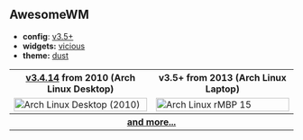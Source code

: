 AwesomeWM
------------

* **config**: [v3.5+](rc.lua)
* **widgets:** [vicious](wi.lua)
* **theme:** [dust](themes/dust/theme.lua)

<table width="100%">
  <tr>
    <th><a href="https://github.com/tdy/awesome/tree/v3.4.14">v3.4.14</a> from 2010 (Arch Linux Desktop)</th>
    <th>v3.5+ from 2013 (Arch Linux Laptop)</th></tr>
  <tr>
    <td width="50%">
      <a href="https://github.com/tdy/dots/raw/master/screenshots/awesome_20100113_1680x1050.png">
        <img src="https://github.com/tdy/dots/raw/master/screenshots/awesome_20100113_1680x1050.png" width="100%" alt="Arch Linux Desktop (2010)" />
      </a>
    </td>
    <td width="50%">
      <a href="https://github.com/tdy/dots/raw/master/screenshots/awesome_20130301_2880x1800.png">
        <img src="https://github.com/tdy/dots/raw/master/screenshots/awesome_20130301_2880x1800.png" width="100%" alt="Arch Linux rMBP 15" (2013)" />
      </a>
    </td>
  </tr>
  <tr><th colspan="2"><a href="https://github.com/tdy/dots/blob/master/screenshots">and more...</a></th></tr>
</table>
